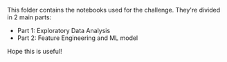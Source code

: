 This folder contains the notebooks used for the challenge. They're divided in 2 main parts:

* Part 1: Exploratory Data Analysis
* Part 2: Feature Engineering and ML model

Hope this is useful!
